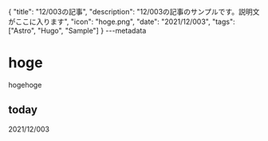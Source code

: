 {
  "title": "12/003の記事",
  "description": "12/003の記事のサンプルです。説明文がここに入ります",
  "icon": "hoge.png",
  "date": "2021/12/003",
  "tags": ["Astro", "Hugo", "Sample"]
}
---metadata

# hoge
hogehoge

## today
2021/12/003